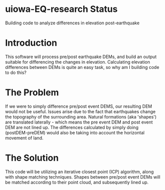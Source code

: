 # uiowa-EQ-research Status
Building code to analyze differences in elevation post-earthquake

# Introduction
This software will process pre/post earthquake DEMs, and build an output suitable for differencing the changes in elevation. Calculating elevation differences between DEMs is quite an easy task, so why am I building code to do this?

# The Problem
If we were to simply difference pre/post event DEMS, our resulting DEM would not be useful. Issues arise due to the fact that earthquakes change the topography of the surrounding area. Natural formations (aka 'shapes') are translated laterally - which means the pre event DEM and post event DEM are not lined up. The differences calculated by simply doing (postDEM-preDEM) would also be taking into account the horizontal movement of land.

# The Solution
This code will be utilizing an iterative closest point (ICP) algorithm, along with shape matching techniques. Shapes between pre/post event DEMs will be matched according to their point cloud, and subsequently lined up.


